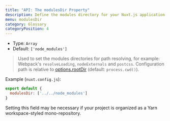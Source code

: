```yaml
---
title: "API: The modulesDir Property"
description: Define the modules directory for your Nuxt.js application
menu: modulesDir
category: Glossary
categoryPosition: 4
---
```


- Type: `Array`
- Default: `['node_modules']`

> Used to set the modules directories for path resolving, for example: Webpack's `resolveLoading`, `nodeExternals` and `postcss`. Configuration path is relative to [options.rootDir](/api/configuration-rootdir) (default: `process.cwd()`).

Example (`nuxt.config.js`):

```js
export default {
  modulesDir: ['../../node_modules']
}
```

Setting this field may be necessary if your project is organized as a Yarn workspace-styled mono-repository.

